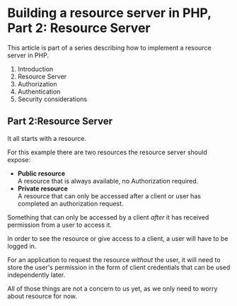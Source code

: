 # Building a resource server in PHP, Part 2: Resource Server

This article is part of a series describing how to implement a resource server
in PHP.

1. Introduction
2. Resource Server
3. Authorization
4. Authentication
5. Security considerations

## Part 2:Resource Server

It all starts with a resource.

For this example there are two resources the resource server should expose:

- **Public resource**<br/>
  A resource that is always available, no Authorization required.
- **Private resource**<br/>
  A resource that can only be accessed after a client or user has completed an
  authorization request.

Something that can only be accessed by a client  _after_ it has received
permission from a user to access it.

In order to see the resource or give access to a client, a user will have to be
logged in.

For an application to request the resource _without_ the user, it will need to
store the user's permission in the form of client credentials that can be used
independently later.

All of those things are not a concern to us yet, as we only need to worry about
resource for now.

